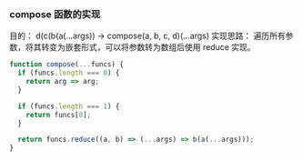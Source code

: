 ### compose 函数的实现

目的： d(c(b(a(...args)) -> compose(a, b, c, d)(...args)
实现思路： 遍历所有参数，将其转变为嵌套形式，可以将参数转为数组后使用 reduce 实现。

```javascript
function compose(...funcs) {
  if (funcs.length === 0) {
    return arg => arg;
  }

  if (funcs.length === 1) {
    return funcs[0];
  }

  return funcs.reduce((a, b) => (...args) => b(a(...args)));
}
```

